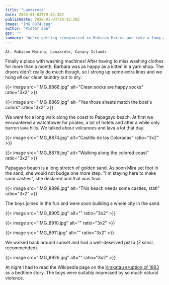 ```yaml
---
title: "Lanzarote"
date: 2020-01-03T19:43:30Z
publishdate: 2020-01-03T19:43:30Z
image: "IMG_8874.jpg"
author: "Pieter Jan"
gpx: ""
summary: "We're getting reorganized in Rubicon Marina and take a long walk along the south coast of Lanzarote."
---
```


`At: Rubicon Marina, Lanzarote, Canary Islands`

Finally a place with washing machines! After having to miss washing clothes for more than a month, Barbara was as happy as a kitten in a yarn shop. The dryers didn't really do much though, so I strung up some extra lines and we hung _all_ our clean laundry out to dry.

{{< image src="IMG_8868.jpg" alt="Clean socks are happy socks" ratio="3x2" >}}

{{< image src="IMG_8869.jpg" alt="Yes those sheets match the boat's colors" ratio="3x2" >}}

We went for a long walk along the coast to Papagayo beach. At first we encountered a watchtower for pirates, a lot of hotels and after a while only barren lava hills. We talked about volcanoes and lava a lot that day.

{{< image src="IMG_8874.jpg" alt="Castillo de las Coloradas" ratio="3x2" >}}

{{< image src="IMG_8878.jpg" alt="Walking along the colored coast" ratio="3x2" >}}

Papagayo beach is a long stretch of golden sand. As soon Mira set foot in the sand, she would not budge one more step. "I'm staying here to make sand castles", she declared and that was final.

{{< image src="IMG_8898.jpg" alt="This beach needs some castles, stat!" ratio="3x2" >}}

The boys joined in the fun and were soon building a whole city in the sand.

{{< image src="IMG_8905.jpg" alt="" ratio="3x2" >}}

{{< image src="IMG_8910.jpg" alt="" ratio="3x2" >}}

{{< image src="IMG_8911.jpg" alt="" ratio="3x2" >}}

We walked back around sunset and had a well-deserved pizza (_7 sensi_, recommended).

{{< image src="IMG_8926.jpg" alt="" ratio="3x2" >}}

At night I had to read the Wikipedia page on the [Krakatau eruption of 1883](https://en.wikipedia.org/wiki/1883_eruption_of_Krakatoa) as a bedtime story. The boys were suitably impressed by so much natural violence.

